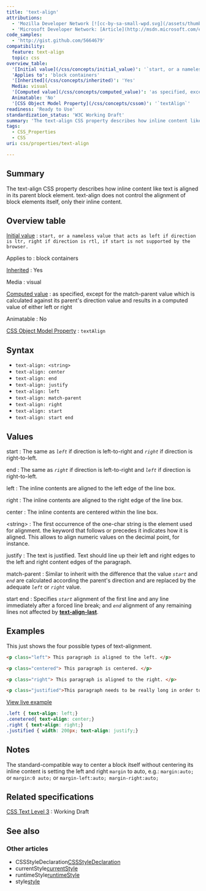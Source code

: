 ```yaml
---
title: 'text-align'
attributions:
  - 'Mozilla Developer Network [![cc-by-sa-small-wpd.svg](/assets/thumb/8/8c/cc-by-sa-small-wpd.svg/120px-cc-by-sa-small-wpd.svg.png)](http://creativecommons.org/licenses/by-sa/3.0/us/): [Article](https://developer.mozilla.org/en-US/docs/CSS/text-align)'
  - 'Microsoft Developer Network: [Article](http://msdn.microsoft.com/en-us/library/ie/ms531162(v=vs.85).aspx)'
code_samples:
  - 'http://gist.github.com/5664679'
compatibility:
  feature: text-align
  topic: css
overview_table:
  '[Initial value](/css/concepts/initial_value)': '`start, or a nameless value that acts as left if direction is ltr, right if direction is rtl, if start is not supported by the browser.`'
  'Applies to': 'block containers'
  '[Inherited](/css/concepts/inherited)': 'Yes'
  Media: visual
  '[Computed value](/css/concepts/computed_value)': 'as specified, except for the match-parent value which is calculated against its parent''s direction value and results in a computed value of either left or right'
  Animatable: 'No'
  '[CSS Object Model Property](/css/concepts/cssom)': '`textAlign`'
readiness: 'Ready to Use'
standardization_status: 'W3C Working Draft'
summary: 'The text-align CSS property describes how inline content like text is aligned in its parent block element. text-align does not control the alignment of block elements itself, only their inline content.'
tags:
  - CSS_Properties
  - CSS
uri: css/properties/text-align

---
```

## Summary

The text-align CSS property describes how inline content like text is aligned in its parent block element. text-align does not control the alignment of block elements itself, only their inline content.

## Overview table

[Initial value](/css/concepts/initial_value)
:   `start, or a nameless value that acts as left if direction is ltr, right if direction is rtl, if start is not supported by the browser.`

Applies to
:   block containers

[Inherited](/css/concepts/inherited)
:   Yes

Media
:   visual

[Computed value](/css/concepts/computed_value)
:   as specified, except for the match-parent value which is calculated against its parent's direction value and results in a computed value of either left or right

Animatable
:   No

[CSS Object Model Property](/css/concepts/cssom)
:   `textAlign`

## Syntax

-   `text-align: <string>`
-   `text-align: center`
-   `text-align: end`
-   `text-align: justify`
-   `text-align: left`
-   `text-align: match-parent`
-   `text-align: right`
-   `text-align: start`
-   `text-align: start end`

## Values

start
:   The same as *`left`* if direction is left-to-right and *`right`* if direction is right-to-left.

end
:   The same as *`right`* if direction is left-to-right and *`left`* if direction is right-to-left.

left
:   The inline contents are aligned to the left edge of the line box.

right
:   The inline contents are aligned to the right edge of the line box.

center
:   The inline contents are centered within the line box.

\<string\>
:   The first occurrence of the one-char string is the element used for alignment. the keyword that follows or precedes it indicates how it is aligned. This allows to align numeric values on the decimal point, for instance.

justify
:   The text is justified. Text should line up their left and right edges to the left and right content edges of the paragraph.

match-parent
:   Similar to inherit with the difference that the value *`start`* and *`end`* are calculated according the parent's direction and are replaced by the adequate *`left`* or *`right`* value.

start end
:   Specifies *`start`* alignment of the first line and any line immediately after a forced line break; and *`end`* alignment of any remaining lines not affected by [**text-align-last**](/css/properties/text-align-last).

## Examples

This just shows the four possible types of text-alignment.

``` html
<p class="left"> This paragraph is aligned to the left. </p>

<p class="centered"> This paragraph is centered. </p>

<p class="right"> This paragraph is aligned to the right. </p>

<p class="justified">This paragraph needs to be really long in order to show how to justify text. It only works because we set a width for this paragraph though.</p>
```

[View live example](http://gist.github.com/5664679)

``` css
.left { text-align: left;}
.cenetered{ text-align: center;}
.right { text-align: right;}
.justified { width: 200px; text-align: justify;}
```

## Notes

The standard-compatible way to center a block itself without centering its inline content is setting the left and right `margin` to auto, e.g.: `margin:auto;` or `margin:0 auto;` or `margin-left:auto; margin-right:auto;`

## Related specifications

[CSS Text Level 3](http://dev.w3.org/csswg/css3-text/#text-align)
:   Working Draft

## See also

### Other articles

-   CSSStyleDeclaration[CSSStyleDeclaration](/css/cssom/CSSStyleDeclaration/CSSStyleDeclaration)
-   currentStyle[currentStyle](/css/cssom/currentStyle)
-   runtimeStyle[runtimeStyle](/css/cssom/runtimeStyle)
-   style[style](/css/cssom/style)
